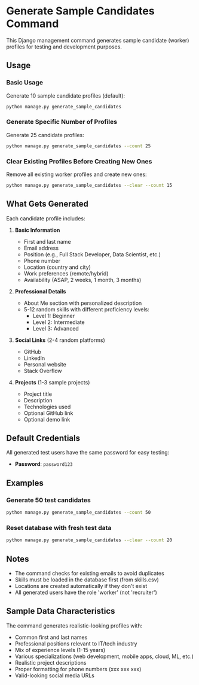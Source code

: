 # Generate Sample Candidates Command

This Django management command generates sample candidate (worker) profiles for testing and development purposes.

## Usage

### Basic Usage
Generate 10 sample candidate profiles (default):
```bash
python manage.py generate_sample_candidates
```

### Generate Specific Number of Profiles
Generate 25 candidate profiles:
```bash
python manage.py generate_sample_candidates --count 25
```

### Clear Existing Profiles Before Creating New Ones
Remove all existing worker profiles and create new ones:
```bash
python manage.py generate_sample_candidates --clear --count 15
```

## What Gets Generated

Each candidate profile includes:

1. **Basic Information**
   - First and last name
   - Email address
   - Position (e.g., Full Stack Developer, Data Scientist, etc.)
   - Phone number
   - Location (country and city)
   - Work preferences (remote/hybrid)
   - Availability (ASAP, 2 weeks, 1 month, 3 months)

2. **Professional Details**
   - About Me section with personalized description
   - 5-12 random skills with different proficiency levels:
     - Level 1: Beginner
     - Level 2: Intermediate  
     - Level 3: Advanced

3. **Social Links** (2-4 random platforms)
   - GitHub
   - LinkedIn
   - Personal website
   - Stack Overflow

4. **Projects** (1-3 sample projects)
   - Project title
   - Description
   - Technologies used
   - Optional GitHub link
   - Optional demo link

## Default Credentials

All generated test users have the same password for easy testing:
- **Password**: `password123`

## Examples

### Generate 50 test candidates
```bash
python manage.py generate_sample_candidates --count 50
```

### Reset database with fresh test data
```bash
python manage.py generate_sample_candidates --clear --count 20
```

## Notes

- The command checks for existing emails to avoid duplicates
- Skills must be loaded in the database first (from skills.csv)
- Locations are created automatically if they don't exist
- All generated users have the role 'worker' (not 'recruiter')

## Sample Data Characteristics

The command generates realistic-looking profiles with:
- Common first and last names
- Professional positions relevant to IT/tech industry
- Mix of experience levels (1-15 years)
- Various specializations (web development, mobile apps, cloud, ML, etc.)
- Realistic project descriptions
- Proper formatting for phone numbers (xxx xxx xxx)
- Valid-looking social media URLs
